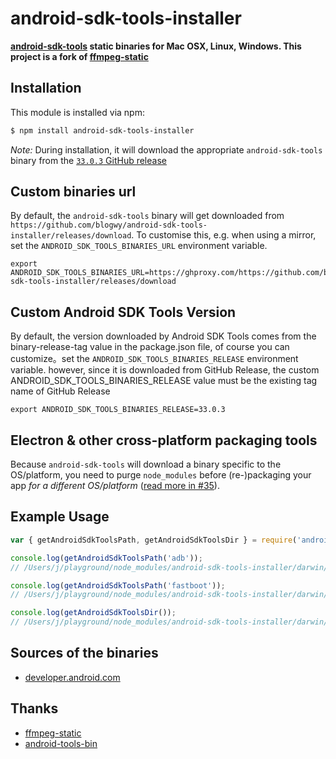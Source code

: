 # android-sdk-tools-installer

**[android-sdk-tools](https://developer.android.com/studio/releases/platform-tools) static binaries for Mac OSX, Linux, Windows. This project is a fork of [ffmpeg-static](https://github.com/eugeneware/ffmpeg-static)**

## Installation

This module is installed via npm:

``` bash
$ npm install android-sdk-tools-installer
```

*Note:* During installation, it will download the appropriate `android-sdk-tools` binary from the [`33.0.3` GitHub release](https://github.com/blogwy/android-sdk-tools-installer/releases/tag/33.0.3)

## Custom binaries url

By default, the `android-sdk-tools` binary will get downloaded from `https://github.com/blogwy/android-sdk-tools-installer/releases/download`. To customise this, e.g. when using a mirror, set the `ANDROID_SDK_TOOLS_BINARIES_URL` environment variable.

```shell
export ANDROID_SDK_TOOLS_BINARIES_URL=https://ghproxy.com/https://github.com/blogwy/android-sdk-tools-installer/releases/download
```

## Custom Android SDK Tools Version

By default, the version downloaded by Android SDK Tools comes from the binary-release-tag value in the package.json file, of course you can customize。set the `ANDROID_SDK_TOOLS_BINARIES_RELEASE` environment variable. however, since it is downloaded from GitHub Release, the custom ANDROID_SDK_TOOLS_BINARIES_RELEASE value must be the existing tag name of GitHub Release

```shell
export ANDROID_SDK_TOOLS_BINARIES_RELEASE=33.0.3
```

## Electron & other cross-platform packaging tools

Because `android-sdk-tools` will download a binary specific to the OS/platform, you need to purge `node_modules` before (re-)packaging your app *for a different OS/platform* ([read more in #35](https://github.com/eugeneware/ffmpeg-static/issues/35#issuecomment-630225392)).

## Example Usage

``` js
var { getAndroidSdkToolsPath, getAndroidSdkToolsDir } = require('android-sdk-tools-installer');

console.log(getAndroidSdkToolsPath('adb'));
// /Users/j/playground/node_modules/android-sdk-tools-installer/darwin/adb

console.log(getAndroidSdkToolsPath('fastboot'));
// /Users/j/playground/node_modules/android-sdk-tools-installer/darwin/fastboot

console.log(getAndroidSdkToolsDir());
// /Users/j/playground/node_modules/android-sdk-tools-installer/darwin/


```

## Sources of the binaries

- [developer.android.com](https://developer.android.com/studio/releases/platform-tools)

## Thanks

- [ffmpeg-static](https://github.com/eugeneware/ffmpeg-static)
- [android-tools-bin](https://gitlab.com/ubports/installer/android-tools-bin)

